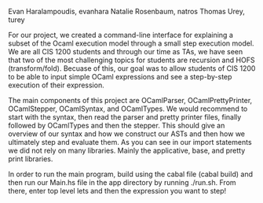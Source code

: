 Evan Haralampoudis, evanhara
Natalie Rosenbaum, natros
Thomas Urey, turey

For our project, we created a command-line interface for explaining a subset of the Ocaml execution model through a small step execution model. We are all CIS 1200 students and through our time as TAs, we have seen that two of the most challenging topics for students are recursion and HOFS (transform/fold). Becuase of this, our goal was to allow students of CIS 1200 to be able to input simple OCaml expressions and see a step-by-step execution of their expression. 

The main components of this project are OCamlParser, OCamlPrettyPrinter, OCamlStepper,
OCamlSyntax, and OCamlTypes. We would recommend to start with the syntax, then read
the parser and pretty printer files, finally followed by OCamlTypes and then the stepper.
This should give an overview of our syntax and how we construct our ASTs and then
how we ultimately step and evaluate them. As you can see in our import statements
we did not rely on many libraries. Mainly the applicative, base, and pretty print libraries.

In order to run the main program, build using the cabal file (cabal build) and then run our Main.hs file 
in the app directory by running ./run.sh. From there, enter top level lets and then the expression 
you want to step!